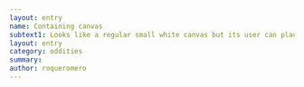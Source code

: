 ```yaml
---
layout: entry 
name: Containing canvas
subtext1: Looks like a regular small white canvas but its user can place objects inside it, having a capacity of one cubic meter but it doesn't reduce the weight of its cargo. Random chance of depletion on each use.
layout: entry
category: oddities
summary: 
author: roqueromero
---
```

